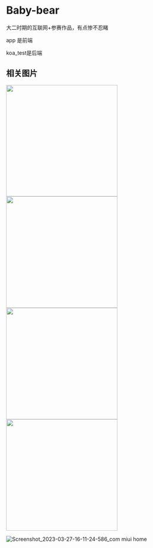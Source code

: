 # Baby-bear
大二时期的互联网+参赛作品，有点惨不忍睹

app 是前端

koa_test是后端

## 相关图片

<img src="https://user-images.githubusercontent.com/83321453/227883666-fac19007-9ead-4f0f-afe7-87ba76ed5441.jpg" width="300">
<img src="https://user-images.githubusercontent.com/83321453/227885467-5a70a5fa-add2-4e1d-9ba4-6ceac7524e16.jpg" width="300">
<img src="https://user-images.githubusercontent.com/83321453/227886429-66a87e7f-427c-4c0e-89f3-3653b159a74c.jpg" width="300">
<img src="https://user-images.githubusercontent.com/83321453/227886003-d90aea6e-632c-4b53-bd9b-98280ce4e7cb.jpg" width="300">




![Screenshot_2023-03-27-16-11-24-586_com miui home]()
